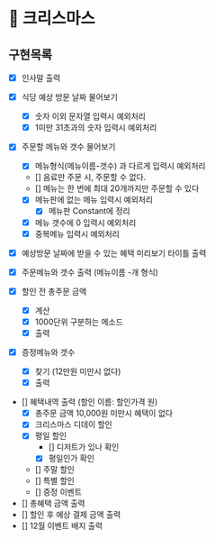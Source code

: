 # 🎄 크리스마스

## 구현목록

- [x] 인사말 출력
- [x] 식당 예상 방문 날짜 물어보기

  - [x] 숫자 이외 문자열 입력시 예외처리
  - [x] 1미만 31초과의 숫자 입력시 예외처리

- [x] 주문할 메뉴와 갯수 물어보기
  - [x] 메뉴형식(메뉴이름-갯수) 과 다르게 입력시 예외처리
  - [] 음료만 주문 시, 주문할 수 없다.
  - [] 메뉴는 한 번에 최대 20개까지만 주문할 수 있다
  - [x] 메뉴판에 없는 메뉴 입력시 예외처리
    - [x] 메뉴판 Constant에 정리
  - [x] 메뉴 갯수에 0 입력시 예외처리
  - [x] 중복메뉴 입력시 예외처리
- [x] 예상방문 날짜에 받을 수 있는 혜택 미리보기 타이틀 출력
- [x] 주문메뉴와 갯수 출력 (메뉴이름 -개 형식)
- [x] 할인 전 총주문 금액
  - [x] 계산
  - [x] 1000단위 구분하는 메소드
  - [x] 출력
- [x] 증정메뉴와 갯수
  - [x] 찾기 (12만원 미만시 없다)
  - [x] 출력
- [] 혜택내역 출력 (할인 이름: 할인가격 원)
  - [x] 총주문 금액 10,000원 미만시 혜택이 없다
  - [x] 크리스마스 디데이 할인
  - [x] 평일 할인
    - [] 디저트가 있나 확인
    - [x] 평일인가 확인
  - [] 주말 할인
  - [] 특별 할인
  - [] 증정 이벤트
- [] 총혜택 금액 출력
- [] 할인 후 예상 결제 금액 출력
- [] 12월 이벤트 배지 출력
